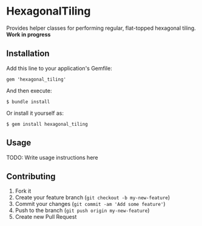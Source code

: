 # HexagonalTiling

Provides helper classes for performing regular, flat-topped hexagonal tiling.
**Work in progress**

## Installation

Add this line to your application's Gemfile:

    gem 'hexagonal_tiling'

And then execute:

    $ bundle install

Or install it yourself as:

    $ gem install hexagonal_tiling

## Usage

TODO: Write usage instructions here

## Contributing

1. Fork it
2. Create your feature branch (`git checkout -b my-new-feature`)
3. Commit your changes (`git commit -am 'Add some feature'`)
4. Push to the branch (`git push origin my-new-feature`)
5. Create new Pull Request
